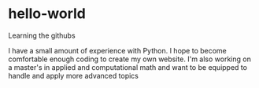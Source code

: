 # hello-world
Learning the githubs

I have a small amount of experience with Python. I hope to become comfortable enough coding to create my own website. I'm also working on a master's in applied and computational math and want to be equipped to handle and apply more advanced topics
